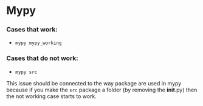 # Mypy

### Cases that work:

- ```mypy mypy_working```

### Cases that do not work:
- ```mypy src```

This issue should be connected to the way package are used in mypy because
if you make the `src` package a folder (by removing the __init__.py) then the not working case starts to work.